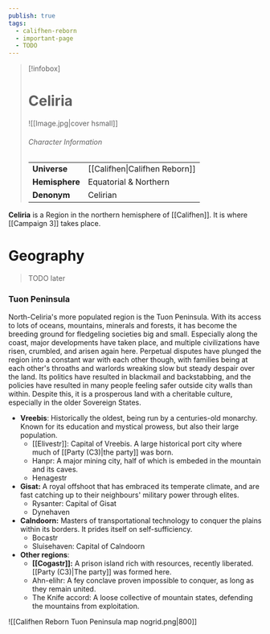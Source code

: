```yaml
---
publish: true
tags:
  - califhen-reborn
  - important-page
  - TODO
---
```

> [!infobox]  
> # Celiria
> ![[Image.jpg|cover hsmall]]
> ###### Character Information  
> | | |  
> |---|---|  
> | **Universe** | [[Califhen\|Califhen Reborn]] |
> | **Hemisphere** | Equatorial & Northern |
> | **Denonym** | Celirian |

**Celiria** is a Region in the northern hemisphere of [[Califhen]]. It is where [[Campaign 3]] takes place.
# Geography
> TODO later
### Tuon Peninsula
North-Celiria's more populated region is the Tuon Peninsula. With its access to lots of oceans, mountains, minerals and forests, it has become the breeding ground for fledgeling societies big and small. Especially along the coast, major developments have taken place, and multiple civilizations have risen, crumbled, and arisen again here. Perpetual disputes have plunged the region into a constant war with each other though, with families being at each other's throaths and warlords wreaking slow but steady despair over the land. Its politics have resulted in blackmail and backstabbing, and the policies have resulted in many people feeling safer outside city walls than within. Despite this, it is a prosperous land with a cheritable culture, especially in the older Sovereign States.

- **Vreebis**: Historically the oldest, being run by a centuries-old monarchy. Known for its education and mystical prowess, but also their large population. 
	- [[Elivestr]]: Capital of Vreebis. A large historical port city where much of [[Party (C3)|the party]] was born.
	- Hanpr: A major mining city, half of which is embeded in the mountain and its caves.
	- Henagestr
- **Gisat:** A royal offshoot that has embraced its temperate climate, and are fast catching up to their neighbours' military power through elites.
	- Rysanter: Capital of Gisat
	- Dynehaven
- **Calndoorn:** Masters of transportational technology to conquer the plains within its borders. It prides itself on self-sufficiency.
	- Bocastr
	- Sluisehaven: Capital of Calndoorn
- **Other regions**:
	- **[[Cogastr]]:** A prison island rich with resources, recently liberated. [[Party (C3)|The party]] was formed here.
	- Ahn-elihr: A fey conclave proven impossible to conquer, as long as they remain united.
	- The Knife accord: A loose collective of mountain states, defending the mountains from exploitation.

![[Califhen Reborn Tuon Peninsula map nogrid.png|800]]